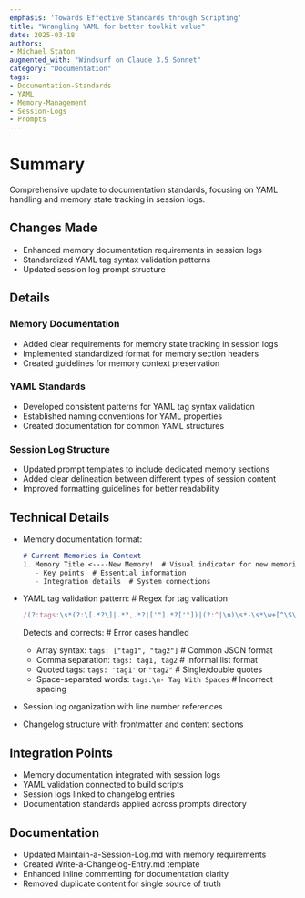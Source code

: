 ```yaml
---
emphasis: 'Towards Effective Standards through Scripting'
title: "Wrangling YAML for better toolkit value"
date: 2025-03-18
authors: 
- Michael Staton
augmented_with: "Windsurf on Claude 3.5 Sonnet"
category: "Documentation"
tags:
- Documentation-Standards
- YAML
- Memory-Management
- Session-Logs
- Prompts
---
```


# Summary
Comprehensive update to documentation standards, focusing on YAML handling and memory state tracking in session logs.

## Changes Made
- Enhanced memory documentation requirements in session logs
- Standardized YAML tag syntax validation patterns
- Updated session log prompt structure

## Details
### Memory Documentation
- Added clear requirements for memory state tracking in session logs
- Implemented standardized format for memory section headers
- Created guidelines for memory context preservation

### YAML Standards
- Developed consistent patterns for YAML tag syntax validation
- Established naming conventions for YAML properties
- Created documentation for common YAML structures

### Session Log Structure
- Updated prompt templates to include dedicated memory sections
- Added clear delineation between different types of session content
- Improved formatting guidelines for better readability

## Technical Details
- Memory documentation format: 
  ```markdown
  # Current Memories in Context
  1. Memory Title <----New Memory!  # Visual indicator for new memories
     - Key points  # Essential information
     - Integration details  # System connections
  ```
- YAML tag validation pattern:  # Regex for tag validation
  ```javascript
  /(?:tags:\s*(?:\[.*?\]|.*?,.*?|['"].*?['"])|(?:^|\n)\s*-\s*\w+[^\S\n]+\w+)/
  ```
  Detects and corrects:  # Error cases handled
  - Array syntax: `tags: ["tag1", "tag2"]`  # Common JSON format
  - Comma separation: `tags: tag1, tag2`  # Informal list format
  - Quoted tags: `tags: 'tag1'` or `"tag2"`  # Single/double quotes
  - Space-separated words: `tags:\n- Tag With Spaces`  # Incorrect spacing

- Session log organization with line number references 
- Changelog structure with frontmatter and content sections 

## Integration Points
- Memory documentation integrated with session logs 
- YAML validation connected to build scripts 
- Session logs linked to changelog entries 
- Documentation standards applied across prompts directory 

## Documentation
- Updated Maintain-a-Session-Log.md with memory requirements 
- Created Write-a-Changelog-Entry.md template 
- Enhanced inline commenting for documentation clarity 
- Removed duplicate content for single source of truth 
